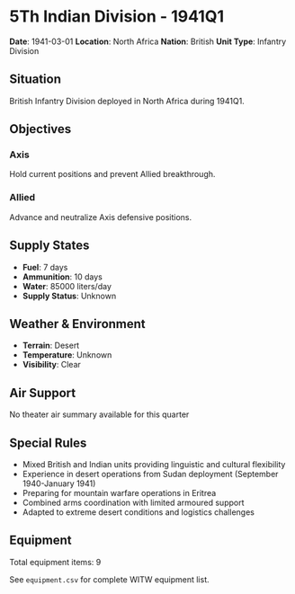 # 5Th Indian Division - 1941Q1

**Date**: 1941-03-01
**Location**: North Africa
**Nation**: British
**Unit Type**: Infantry Division

## Situation

British Infantry Division deployed in North Africa during 1941Q1.

## Objectives

### Axis
Hold current positions and prevent Allied breakthrough.

### Allied
Advance and neutralize Axis defensive positions.

## Supply States

- **Fuel**: 7 days
- **Ammunition**: 10 days
- **Water**: 85000 liters/day
- **Supply Status**: Unknown

## Weather & Environment

- **Terrain**: Desert
- **Temperature**: Unknown
- **Visibility**: Clear

## Air Support

No theater air summary available for this quarter

## Special Rules

- Mixed British and Indian units providing linguistic and cultural flexibility
- Experience in desert operations from Sudan deployment (September 1940-January 1941)
- Preparing for mountain warfare operations in Eritrea
- Combined arms coordination with limited armoured support
- Adapted to extreme desert conditions and logistics challenges

## Equipment

Total equipment items: 9

See `equipment.csv` for complete WITW equipment list.
